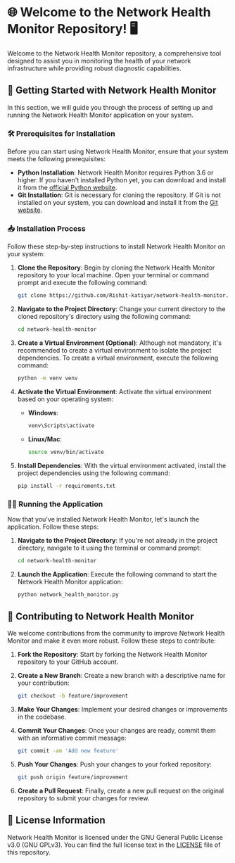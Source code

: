 # 🌐 Welcome to the Network Health Monitor Repository! 🖥️

Welcome to the Network Health Monitor repository, a comprehensive tool designed to assist you in monitoring the health of your network infrastructure while providing robust diagnostic capabilities.

## 🚀 Getting Started with Network Health Monitor

In this section, we will guide you through the process of setting up and running the Network Health Monitor application on your system.

### 🛠️ Prerequisites for Installation

Before you can start using Network Health Monitor, ensure that your system meets the following prerequisites:

- **Python Installation**: Network Health Monitor requires Python 3.6 or higher. If you haven't installed Python yet, you can download and install it from the [official Python website](https://www.python.org/).
- **Git Installation**: Git is necessary for cloning the repository. If Git is not installed on your system, you can download and install it from the [Git website](https://git-scm.com/).

### 📥 Installation Process

Follow these step-by-step instructions to install Network Health Monitor on your system:

1. **Clone the Repository**: Begin by cloning the Network Health Monitor repository to your local machine. Open your terminal or command prompt and execute the following command:

    ```bash
    git clone https://github.com/Rishit-katiyar/network-health-monitor.git
    ```

2. **Navigate to the Project Directory**: Change your current directory to the cloned repository's directory using the following command:

    ```bash
    cd network-health-monitor
    ```

3. **Create a Virtual Environment (Optional)**: Although not mandatory, it's recommended to create a virtual environment to isolate the project dependencies. To create a virtual environment, execute the following command:

    ```bash
    python -m venv venv
    ```

4. **Activate the Virtual Environment**: Activate the virtual environment based on your operating system:

    - **Windows**:

        ```bash
        venv\Scripts\activate
        ```

    - **Linux/Mac**:

        ```bash
        source venv/bin/activate
        ```

5. **Install Dependencies**: With the virtual environment activated, install the project dependencies using the following command:

    ```bash
    pip install -r requirements.txt
    ```

### 🏃‍♂️ Running the Application

Now that you've installed Network Health Monitor, let's launch the application. Follow these steps:

1. **Navigate to the Project Directory**: If you're not already in the project directory, navigate to it using the terminal or command prompt:

    ```bash
    cd network-health-monitor
    ```

2. **Launch the Application**: Execute the following command to start the Network Health Monitor application:

    ```bash
    python network_health_monitor.py
    ```

## 🤝 Contributing to Network Health Monitor

We welcome contributions from the community to improve Network Health Monitor and make it even more robust. Follow these steps to contribute:

1. **Fork the Repository**: Start by forking the Network Health Monitor repository to your GitHub account.
2. **Create a New Branch**: Create a new branch with a descriptive name for your contribution:

    ```bash
    git checkout -b feature/improvement
    ```

3. **Make Your Changes**: Implement your desired changes or improvements in the codebase.
4. **Commit Your Changes**: Once your changes are ready, commit them with an informative commit message:

    ```bash
    git commit -am 'Add new feature'
    ```

5. **Push Your Changes**: Push your changes to your forked repository:

    ```bash
    git push origin feature/improvement
    ```

6. **Create a Pull Request**: Finally, create a new pull request on the original repository to submit your changes for review.

## 📝 License Information

Network Health Monitor is licensed under the GNU General Public License v3.0 (GNU GPLv3). You can find the full license text in the [LICENSE](LICENSE) file of this repository.
